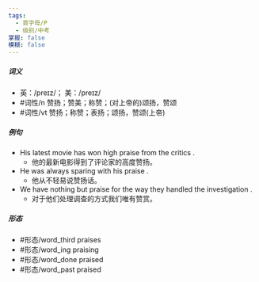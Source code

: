 ```yaml
---
tags:
  - 首字母/P
  - 级别/中考
掌握: false
模糊: false
---
```

##### 词义
- 英：/preɪz/； 美：/preɪz/
- #词性/n  赞扬；赞美；称赞；(对上帝的)颂扬，赞颂
- #词性/vt  赞扬；称赞；表扬；颂扬，赞颂(上帝)
##### 例句
- His latest movie has won high praise from the critics .
	- 他的最新电影得到了评论家的高度赞扬。
- He was always sparing with his praise .
	- 他从不轻易说赞扬话。
- We have nothing but praise for the way they handled the investigation .
	- 对于他们处理调查的方式我们唯有赞赏。
##### 形态
- #形态/word_third praises
- #形态/word_ing praising
- #形态/word_done praised
- #形态/word_past praised
